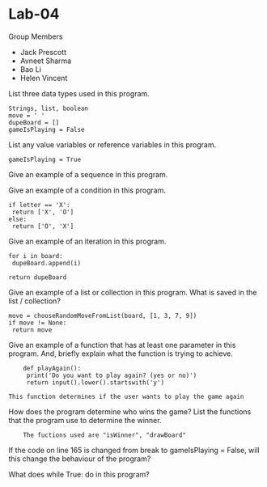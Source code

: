 # Lab-04

Group Members 
- Jack Prescott 
- Avneet Sharma
- Bao Li
- Helen Vincent 

List three data types used in this program.
        
    Strings, list, boolean 
    move = ' '
    dupeBoard = []
    gameIsPlaying = False
    

List any value variables or reference variables in this program.
 
    gameIsPlaying = True

Give an example of a sequence in this program.
 
Give an example of a condition in this program.
 
    if letter == 'X':
     return ['X', 'O']
    else:
     return ['O', 'X']
  
Give an example of an iteration in this program.

    for i in board:
     dupeBoard.append(i)
     
    return dupeBoard
 
Give an example of a list or collection in this program. What is saved in the list / collection?
 
    move = chooseRandomMoveFromList(board, [1, 3, 7, 9])
    if move != None:
     return move
  
Give an example of a function that has at least one parameter in this program. And, briefly explain what the function is trying to achieve.

        def playAgain():
         print('Do you want to play again? (yes or no)')
         return input().lower().startswith('y')
         
    This function determines if the user wants to play the game again
    
How does the program determine who wins the game? List the functions that the program use to determine the winner.

        The fuctions used are "isWinner", "drawBoard"
        
If the code on line 165 is changed from break to gameIsPlaying = False, will this change the behaviour of the program?
 
What does while True: do in this program?

